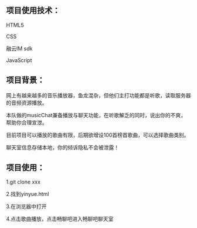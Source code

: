 ## 项目使用技术：

HTML5

CSS

融云IM sdk

JavaScript

## 项目背景：

网上有越来越多的音乐播放器，鱼龙混杂，但他们主打功能都是听歌，读取服务器的音频资源播放。

本队做的musicChat兼备播放与聊天功能，在听歌解乏的同时，说出你的不爽，帮助你合理宣泄。

目前项目可以播放的歌曲有限，后期欲增设100首榜首歌曲，可以选择歌曲类别。

聊天室信息存储本地，你的倾诉隐私不会被泄露！

## 项目使用：

1.git clone xxx

2.找到yinyue.html

3.在浏览器中打开

4.点击歌曲播放，点击畅聊吧进入畅聊吧聊天室